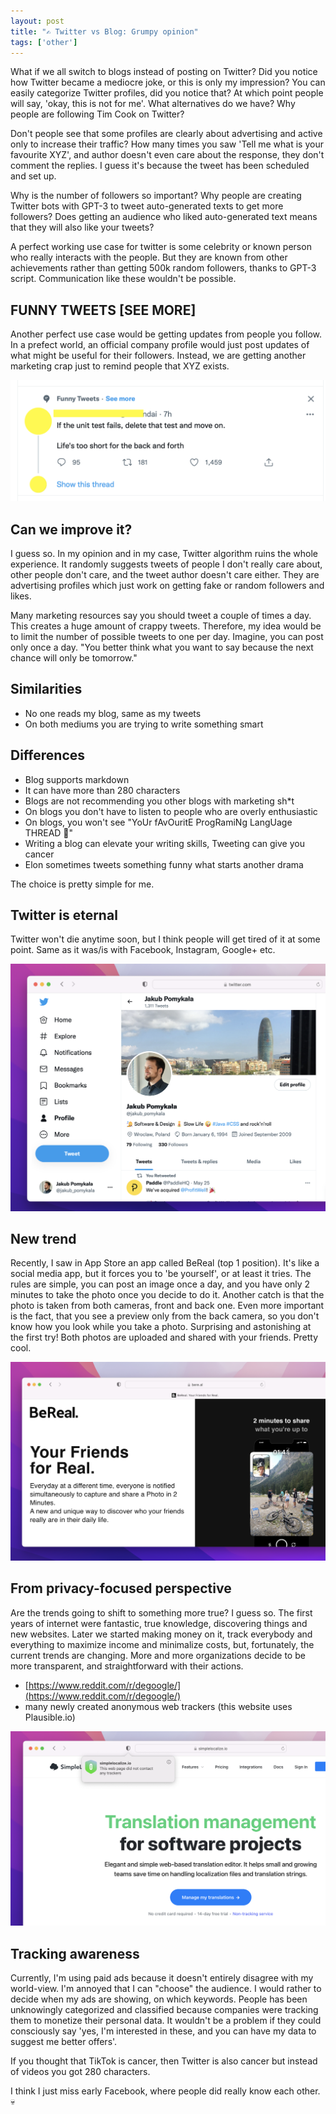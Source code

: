```yaml
---
layout: post 
title: "✍️ Twitter vs Blog: Grumpy opinion"
tags: ['other']
---
```


What if we all switch to blogs instead of posting on Twitter? Did you notice how Twitter became 
a mediocre joke, or this is only my impression? You can easily categorize Twitter profiles, did you notice that?
At which point people will say, 'okay, this is not for me'. What alternatives do we have? 
Why people are following Tim Cook on Twitter?
 
Don't people see that some profiles are clearly about advertising and active only to increase their traffic? 
How many times you saw 'Tell me what is your favourite XYZ', and author doesn't even care about the response, they don't comment the replies. 
I guess it's because the tweet has been scheduled and set up. 

Why is the number of followers so important? Why people are creating Twitter bots with GPT-3 to tweet 
auto-generated texts to get more followers? 
Does getting an audience who liked auto-generated text means that they will also like your tweets? 

A perfect working use case for twitter is some celebrity or known person who really interacts with the people.
But they are known from other achievements rather than getting 500k random followers, thanks to GPT-3 script.
Communication like these wouldn't be possible.

## FUNNY TWEETS [SEE MORE]

Another perfect use case would be getting updates from people you follow. In a prefect world, an official 
company profile would just post updates of what might be useful for their followers. Instead, we are getting 
another marketing crap just to remind people that XYZ exists.

![funny tweets](/assets/2022-06-17/funny-tweets.png)

## Can we improve it?

I guess so. In my opinion and in my case, Twitter algorithm ruins the whole experience. It randomly suggests tweets of people 
I don't really care about, other people don't care, and the tweet author doesn't care either. They are advertising profiles 
which just work on getting fake or random followers and likes. 

Many marketing resources say you should tweet a couple of times a day. 
This creates a huge amount of crappy tweets. Therefore, my idea would be to limit the number of possible tweets to one per day. 
Imagine, you can post only once a day. "You better think what you want to say because the next chance will only be tomorrow."


## Similarities

- No one reads my blog, same as my tweets
- On both mediums you are trying to write something smart

## Differences

- Blog supports markdown
- It can have more than 280 characters
- Blogs are not recommending you other blogs with marketing sh*t
- On blogs you don't have to listen to people who are overly enthusiastic
- On blogs, you won't see "YoUr fAvOuritE ProgRamiNg LangUage THREAD 🧵"
- Writing a blog can elevate your writing skills, Tweeting can give you cancer
- Elon sometimes tweets something funny what starts another drama 


The choice is pretty simple for me.


## Twitter is eternal

Twitter won't die anytime soon, but I think people will get tired of it at some point. Same as it was/is with
Facebook, Instagram, Google+ etc.

![twitter profile](/assets/2022-06-17/twitter-profile.png)

## New trend

Recently, I saw in App Store an app called BeReal (top 1 position). It's like a social media app,
but it forces you to 'be yourself', or at least it tries. The rules are simple, you can post an image once a day, 
and you have only 2 minutes to take the photo once you decide to do it. Another catch is that the photo is taken from both cameras, 
front and back one. Even more important is the fact, that you see a preview only from the back camera, 
so you don't know how you look while you take a photo. Surprising and astonishing at the first try!
Both photos are uploaded and shared with your friends. Pretty cool.


![be real app](/assets/2022-06-17/bereal.png)

## From privacy-focused perspective

Are the trends going to shift to something more true? I guess so. The first years of internet were fantastic, 
true knowledge, discovering things and new websites. Later we started making money on it, track everybody and 
everything to maximize income and minimalize costs, but, fortunately, the current trends are changing.
More and more organizations decide to be more transparent, and straightforward with their actions.

- [https://www.reddit.com/r/degoogle/](https://www.reddit.com/r/degoogle/)
- many newly created anonymous web trackers (this website uses Plausible.io)


![localization service screenshot](/assets/2022-06-17/tracking-free-localization-service.png)

## Tracking awareness

Currently, I'm using paid ads because it doesn't entirely disagree with my world-view. I'm annoyed
that I can "choose" the audience. I would rather to decide when my ads are showing, on which keywords.
People has been unknowingly categorized and classified because companies were tracking them to monetize their personal data. 
It wouldn't be a problem if they could consciously say 'yes, I'm interested in these, and you can have my data to suggest me better offers'.

If you thought that TikTok is cancer, then Twitter is also cancer but instead of videos you got 280 characters.


I think I just miss early Facebook, where people did really know each other.  💀 
